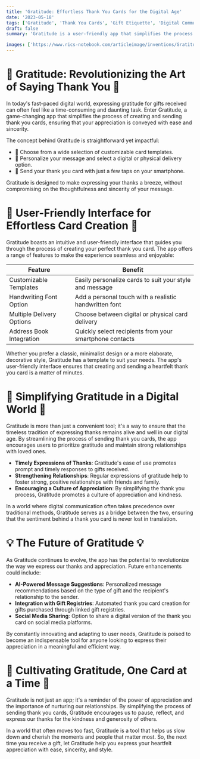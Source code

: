 ```yaml
---
title: 'Gratitude: Effortless Thank You Cards for the Digital Age'
date: '2023-05-18'
tags: ['Gratitude', 'Thank You Cards', 'Gift Etiquette', 'Digital Communication']
draft: false
summary: 'Gratitude is a user-friendly app that simplifies the process of sending thank you cards for gifts received. With customizable templates and the option to send digital or physical cards, expressing gratitude has never been easier or more streamlined.'

images: ['https://www.rics-notebook.com/articleimage/inventions/Gratitude.webp']
---
```


# 🎉 Gratitude: Revolutionizing the Art of Saying Thank You 🎉

In today's fast-paced digital world, expressing gratitude for gifts received can often feel like a time-consuming and daunting task. Enter Gratitude, a game-changing app that simplifies the process of creating and sending thank you cards, ensuring that your appreciation is conveyed with ease and sincerity.

The concept behind Gratitude is straightforward yet impactful:

- 📝 Choose from a wide selection of customizable card templates.
- 📨 Personalize your message and select a digital or physical delivery option.
- 💌 Send your thank you card with just a few taps on your smartphone.

Gratitude is designed to make expressing your thanks a breeze, without compromising on the thoughtfulness and sincerity of your message.

# 📱 User-Friendly Interface for Effortless Card Creation 📱

Gratitude boasts an intuitive and user-friendly interface that guides you through the process of creating your perfect thank you card. The app offers a range of features to make the experience seamless and enjoyable:

| Feature                   | Benefit                                                 |
| ------------------------- | ------------------------------------------------------- |
| Customizable Templates    | Easily personalize cards to suit your style and message |
| Handwriting Font Option   | Add a personal touch with a realistic handwritten font  |
| Multiple Delivery Options | Choose between digital or physical card delivery        |
| Address Book Integration  | Quickly select recipients from your smartphone contacts |

Whether you prefer a classic, minimalist design or a more elaborate, decorative style, Gratitude has a template to suit your needs. The app's user-friendly interface ensures that creating and sending a heartfelt thank you card is a matter of minutes.

# 🌟 Simplifying Gratitude in a Digital World 🌟

Gratitude is more than just a convenient tool; it's a way to ensure that the timeless tradition of expressing thanks remains alive and well in our digital age. By streamlining the process of sending thank you cards, the app encourages users to prioritize gratitude and maintain strong relationships with loved ones.

- **Timely Expressions of Thanks**: Gratitude's ease of use promotes prompt and timely responses to gifts received.
- **Strengthening Relationships**: Regular expressions of gratitude help to foster strong, positive relationships with friends and family.
- **Encouraging a Culture of Appreciation**: By simplifying the thank you process, Gratitude promotes a culture of appreciation and kindness.

In a world where digital communication often takes precedence over traditional methods, Gratitude serves as a bridge between the two, ensuring that the sentiment behind a thank you card is never lost in translation.

# 💡 The Future of Gratitude 💡

As Gratitude continues to evolve, the app has the potential to revolutionize the way we express our thanks and appreciation. Future enhancements could include:

- **AI-Powered Message Suggestions**: Personalized message recommendations based on the type of gift and the recipient's relationship to the sender.
- **Integration with Gift Registries**: Automated thank you card creation for gifts purchased through linked gift registries.
- **Social Media Sharing**: Option to share a digital version of the thank you card on social media platforms.

By constantly innovating and adapting to user needs, Gratitude is poised to become an indispensable tool for anyone looking to express their appreciation in a meaningful and efficient way.

# 🙏 Cultivating Gratitude, One Card at a Time 🙏

Gratitude is not just an app; it's a reminder of the power of appreciation and the importance of nurturing our relationships. By simplifying the process of sending thank you cards, Gratitude encourages us to pause, reflect, and express our thanks for the kindness and generosity of others.

In a world that often moves too fast, Gratitude is a tool that helps us slow down and cherish the moments and people that matter most. So, the next time you receive a gift, let Gratitude help you express your heartfelt appreciation with ease, sincerity, and style.
